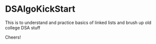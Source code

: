 # DSAlgoKickStart
This is to understand and practice basics of linked lists and brush up old college DSA stuff

Cheers!
